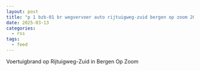 ```yaml
---
layout: post
title: "p 1 bzb-01 br wegvervoer auto rijtuigweg-zuid bergen op zoom 201531"
date: 2025-03-13
categories: 
  - rss
tags: 
  - feed
---
```


Voertuigbrand op Rijtuigweg-Zuid in Bergen Op Zoom
